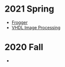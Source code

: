 # 2021 Spring
* [Frogger](https://github.com/cbenson1/CPE487/tree/main/Frogger_Final)
* [VHDL Image Processing](https://github.com/EKozlakov/DSDFP)
# 2020 Fall
* 
